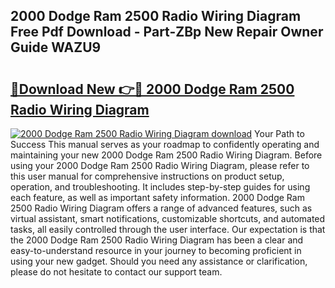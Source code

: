 ## 2000 Dodge Ram 2500 Radio Wiring Diagram Free Pdf Download - Part-ZBp New Repair Owner Guide WAZU9

# <h2><a href="http://dfjiput.blite.top/?on=2000+Dodge+Ram+2500+Radio+Wiring+Diagram">🔗Download New 👉🔴 2000 Dodge Ram 2500 Radio Wiring Diagram</a></h2>

[![2000 Dodge Ram 2500 Radio Wiring Diagram download](https://i.imgur.com/lujVjoI.png)](http://dfjiput.blite.top/?on=2000+Dodge+Ram+2500+Radio+Wiring+Diagram)
Your Path to Success This manual serves as your roadmap to confidently operating and maintaining your new 2000 Dodge Ram 2500 Radio Wiring Diagram. Before using your 2000 Dodge Ram 2500 Radio Wiring Diagram, please refer to this user manual for comprehensive instructions on product setup, operation, and troubleshooting. It includes step-by-step guides for using each feature, as well as important safety information. 2000 Dodge Ram 2500 Radio Wiring Diagram offers a range of advanced features, such as virtual assistant, smart notifications, customizable shortcuts, and automated tasks, all easily controlled through the user interface. Our expectation is that the 2000 Dodge Ram 2500 Radio Wiring Diagram has been a clear and easy-to-understand resource in your journey to becoming proficient in using your new gadget. Should you need any assistance or clarification, please do not hesitate to contact our support team.
